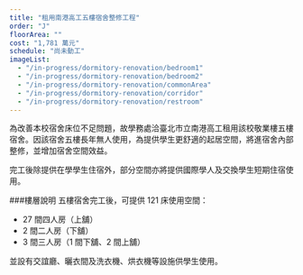 ```yaml
---
title: "租用南港高工五樓宿舍整修工程"
order: "J"
floorArea: ""
cost: "1,781 萬元"
schedule: "尚未動工"
imageList:
  - "/in-progress/dormitory-renovation/bedroom1"
  - "/in-progress/dormitory-renovation/bedroom2"
  - "/in-progress/dormitory-renovation/commonArea"
  - "/in-progress/dormitory-renovation/corridor"
  - "/in-progress/dormitory-renovation/restroom"
---
```


<div class="description">
  <p>為改善本校宿舍床位不足問題，故學務處洽臺北市立南港高工租用該校敬業樓五樓宿舍。因該宿舍五樓長年無人使用，為提供學生更舒適的起居空間，將進宿舍內部整修，並增加宿舍空間效益。</p>
  <p>完工後除提供在學學生住宿外，部分空間亦將提供國際學人及交換學生短期住宿使用。</p>
</div>

###樓層說明
五樓宿舍完工後，可提供 121 床使用空間：
- 27 間四人房（上舖）
- 2 間二人房（下舖）
- 3 間三人房（1 間下舖、2 間上舖）

並設有交誼廳、曬衣間及洗衣機、烘衣機等設施供學生使用。
